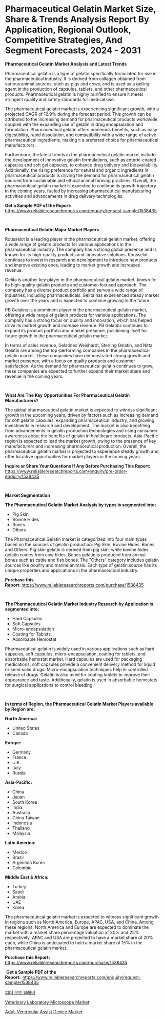 <p><h1>Pharmaceutical Gelatin Market Size, Share & Trends Analysis Report By Application, Regional Outlook, Competitive Strategies, And Segment Forecasts, 2024 - 2031</h1></p><p><strong>Pharmaceutical Gelatin Market Analysis and Latest Trends</strong></p>
<p><p>Pharmaceutical gelatin is a type of gelatin specifically formulated for use in the pharmaceutical industry. It is derived from collagen obtained from various animal sources, such as pigs and cows, and is used as a gelling agent in the production of capsules, tablets, and other pharmaceutical products. Pharmaceutical gelatin is highly purified to ensure it meets stringent quality and safety standards for medical use.</p><p>The pharmaceutical gelatin market is experiencing significant growth, with a projected CAGR of 12.9% during the forecast period. This growth can be attributed to the increasing demand for pharmaceutical products worldwide, coupled with the expanding use of gelatin in drug encapsulation and formulation. Pharmaceutical gelatin offers numerous benefits, such as easy digestibility, rapid dissolution, and compatibility with a wide range of active pharmaceutical ingredients, making it a preferred choice for pharmaceutical manufacturers.</p><p>Furthermore, the latest trends in the pharmaceutical gelatin market include the development of innovative gelatin formulations, such as enteric-coated capsules and soft gel capsules, to enhance drug delivery and bioavailability. Additionally, the rising preference for natural and organic ingredients in pharmaceutical products is driving the demand for pharmaceutical gelatin sourced from sustainable and ethical animal farming practices. Overall, the pharmaceutical gelatin market is expected to continue its growth trajectory in the coming years, fueled by increasing pharmaceutical manufacturing activities and advancements in drug delivery technologies.</p></p>
<p><strong>Get a Sample PDF of the Report:&nbsp;</strong> <a href="https://www.reliableresearchreports.com/enquiry/request-sample/1538435">https://www.reliableresearchreports.com/enquiry/request-sample/1538435</a></p>
<p>&nbsp;</p>
<p><strong>Pharmaceutical Gelatin Major Market Players</strong></p>
<p><p>Rousselot is a leading player in the pharmaceutical gelatin market, offering a wide range of gelatin products for various applications in the pharmaceutical industry. The company has a strong global presence and is known for its high-quality products and innovative solutions. Rousselot continues to invest in research and development to introduce new products and improve existing ones, leading to market growth and increased revenue.</p><p>Gelita is another key player in the pharmaceutical gelatin market, known for its high-quality gelatin products and customer-focused approach. The company has a diverse product portfolio and serves a wide range of industries, including pharmaceuticals. Gelita has experienced steady market growth over the years and is expected to continue growing in the future.</p><p>PB Gelatins is a prominent player in the pharmaceutical gelatin market, offering a wide range of gelatin products for various applications. The company has a strong focus on quality and innovation, which has helped drive its market growth and increase revenue. PB Gelatins continues to expand its product portfolio and market presence, positioning itself for future growth in the pharmaceutical gelatin market.</p><p>In terms of sales revenue, Gelatines Weishardt, Sterling Gelatin, and Nitta Gelatin are among the top-performing companies in the pharmaceutical gelatin market. These companies have demonstrated strong growth and market presence, with a focus on quality products and customer satisfaction. As the demand for pharmaceutical gelatin continues to grow, these companies are expected to further expand their market share and revenue in the coming years.</p></p>
<p>&nbsp;</p>
<p><strong>What Are The Key Opportunities For Pharmaceutical Gelatin Manufacturers?</strong></p>
<p><p>The global pharmaceutical gelatin market is expected to witness significant growth in the upcoming years, driven by factors such as increasing demand for soft gelatin capsules, expanding pharmaceutical industry, and growing investments in research and development. The market is also benefiting from advancements in gelatin production technologies and rising consumer awareness about the benefits of gelatin in healthcare products. Asia-Pacific region is expected to lead the market growth, owing to the presence of key manufacturers and increasing pharmaceutical production. Overall, the pharmaceutical gelatin market is projected to experience steady growth and offer lucrative opportunities for market players in the coming years.</p></p>
<p><strong>Inquire or Share Your Questions If Any Before Purchasing This Report:</strong> <a href="https://www.reliableresearchreports.com/enquiry/pre-order-enquiry/1538435">https://www.reliableresearchreports.com/enquiry/pre-order-enquiry/1538435</a></p>
<p>&nbsp;</p>
<p><strong>Market Segmentation</strong></p>
<p><strong>The Pharmaceutical Gelatin Market Analysis by types is segmented into:</strong></p>
<p><ul><li>Pig Skin</li><li>Bovine Hides</li><li>Bones</li><li>Others</li></ul></p>
<p><p>The Pharmaceutical Gelatin market is categorized into four main types based on the sources of gelatin production: Pig Skin, Bovine Hides, Bones, and Others. Pig skin gelatin is derived from pig skin, while bovine hides gelatin comes from cow hides. Bones gelatin is produced from animal bones such as cattle and fish bones. The "Others" category includes gelatin sources like poultry and marine animals. Each type of gelatin source has its unique properties and applications in the pharmaceutical industry.</p></p>
<p><strong>Purchase this Report:&nbsp;</strong><a href="https://www.reliableresearchreports.com/purchase/1538435">https://www.reliableresearchreports.com/purchase/1538435</a></p>
<p>&nbsp;</p>
<p><strong>The Pharmaceutical Gelatin Market Industry Research by Application is segmented into:</strong></p>
<p><ul><li>Hard Capsules</li><li>Soft Capsules</li><li>Micro-encapsulation</li><li>Coating for Tablets</li><li>Absorbable Hemostat</li></ul></p>
<p><p>Pharmaceutical gelatin is widely used in various applications such as hard capsules, soft capsules, micro-encapsulation, coating for tablets, and absorbable hemostat market. Hard capsules are used for packaging medications, soft capsules provide a convenient delivery method for liquid or semi-solid drugs. Micro-encapsulation techniques help in controlled release of drugs. Gelatin is also used for coating tablets to improve their appearance and taste. Additionally, gelatin is used in absorbable hemostats for surgical applications to control bleeding.</p></p>
<p>&nbsp;</p>
<p><strong>In terms of Region, the Pharmaceutical Gelatin Market Players available by Region are:</strong></p>
<p>
    <p> <strong> North America: </strong>
        <ul>
            <li>United States</li>
            <li>Canada</li>
        </ul>
        </p> 
    <p> <strong> Europe: </strong>
        <ul>
            <li>Germany</li>
            <li>France</li>
            <li>U.K.</li>
            <li>Italy</li>
            <li>Russia</li>
        </ul>
        </p> 
    <p> <strong> Asia-Pacific: </strong>
        <ul>
            <li>China</li>
            <li>Japan</li>
            <li>South Korea</li>
            <li>India</li>
            <li>Australia</li>
            <li>China Taiwan</li>
            <li>Indonesia</li>
            <li>Thailand</li>
            <li>Malaysia</li>
        </ul>
        </p> 
    <p> <strong> Latin America: </strong>
        <ul>
            <li>Mexico</li>
            <li>Brazil</li>
            <li>Argentina Korea</li>
            <li>Colombia</li>
        </ul>
        </p> 
    <p> <strong> Middle East & Africa: </strong>
        <ul>
            <li>Turkey</li>
            <li>Saudi</li>
            <li>Arabia</li>
            <li>UAE</li>
            <li>Korea</li>
        </ul>
    </p>
    </p>
<p><p>The pharmaceutical gelatin market is expected to witness significant growth in regions such as North America, Europe, APAC, USA, and China. Among these regions, North America and Europe are expected to dominate the market with a market share percentage valuation of 30% and 25% respectively. APAC and USA are projected to have a market share of 20% each, while China is anticipated to hold a market share of 15% in the pharmaceutical gelatin market.</p></p>
<p><strong>Purchase this Report: </strong><a href="https://www.reliableresearchreports.com/purchase/1538435">https://www.reliableresearchreports.com/purchase/1538435</a></p>
<p>&nbsp;<strong>Get a Sample PDF of the Report:&nbsp;&nbsp;</strong><a href="https://www.reliableresearchreports.com/enquiry/request-sample/1538435">https://www.reliableresearchreports.com/enquiry/request-sample/1538435</a></p>
<p><strong></strong></p>
<p><p><a href="https://medium.com/@boydsmitham726/%ED%94%BC%EB%8D%94-%EB%B3%B4%ED%98%B8-%EB%A6%B4%EB%A0%88%EC%9D%B4-%EC%8B%9C%EC%9E%A5-%EA%B7%9C%EB%AA%A8-%EB%B0%8F-%EC%8B%9C%EC%9E%A5-%EB%8F%99%ED%96%A5-%EC%82%B0%EC%97%85-%EA%B0%9C%EC%9A%94-%EC%A0%84%EC%B2%B4-2024%EB%85%84%EB%B6%80%ED%84%B0-2031%EB%85%84-262564997e07">피더 보호 릴레이</a></p><p><a href="https://view.publitas.com/reportprime-1/veterinary-laboratory-microscope-market-size-growing-and-forecasted-for-period-from-2024-2031-and-provides-complete-market-analysis-of-this-market/">Veterinary Laboratory Microscope Market</a></p><p><a href="https://view.publitas.com/reportprime-1/adult-ventricular-assist-device-market-with-the-goal-of-estimating-the-market-size-and-future-growth-potential-of-various-market-segments-based-on-component-applications-end-user-and-region/">Adult Ventricular Assist Device Market</a></p></p>